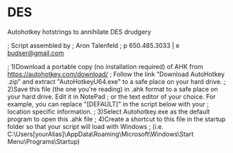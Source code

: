 # DES
Autohotkey hotstrings to annihilate DES drudgery

; Script assembled by 
; Aron Talenfeld
; p 650.485.3033 | e budser@gmail.com

; 1)Download a portable copy (no installation required) of AHK from https://autohotkey.com/download/
;   Follow the link "Download AutoHotkey .zip" and extract "AutoHotkeyU64.exe" to a safe place on your hard drive.
; 2)Save this file (the one you're reading) in .ahk format to a safe place on your hard drive. Edit it in NotePad
;   or the text editor of your choice. For example, you can replace "[DEFAULT]" in the script below with your 
;   location specific information.
; 3)Select Autohotkey.exe as the default program to open this .ahk file
; 4)Create a shortcut to this file in the startup folder so that your script will load with Windows
;   (i.e. C:\Users\[yourAlias]\AppData\Roaming\Microsoft\Windows\Start Menu\Programs\Startup)
